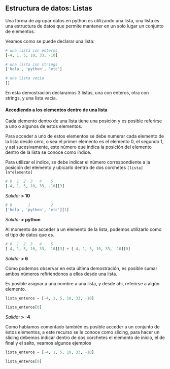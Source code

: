 ## Estructura de datos: Listas

Una forma de agrupar datos en python es utilizando una lista, una lista es una estructura de datos que permite mantener en un solo lugar un conjunto de elementos.

Veamos como se puede declarar una lista:

``` python
# una lista con enteros
[-4, 1, 5, 10, 33, -10]

# una lista con strings
['hola', 'python', 'etc']

# una lista vacia
[]

```
En esta demostración declaramos 3 listas, una con enteros, otra con strings, y una lista vacía.


#### Accediendo a los elementos dentro de una lista

Cada elemento dentro de una lista tiene una posición y es posible referirse a uno o algunos de estos elementos.

Para acceder a uno de estos elementos se debe numerar cada elemento de la lista desde cero, o sea el primer elemento es el elemento 0, el segundo 1, y asi sucesivamente, este número que indica la posición del elemento dentro de la lista se conoce como índice.

Para utilizar el índice, se debe indicar el número correspondiente a la posición del elemento y ubicarlo dentro de dos corchetes `[lista][n°elemento]`

``` python
# 0  1  2  3   4    5
[-4, 1, 5, 10, 33, -10][3]
``` 
_Salida:_
**> 10**

``` python
# 0       1         2
['hola', 'python', 'etc'][1]
``` 
_Salida:_
**> python**

Al momento de acceder a un elemento de la lista, podemos utilizarlo como el tipo de datos que es.

``` python
# 0  1  2  3   4    5
[-4, 1, 5, 10, 33, -10][3] + [-4, 1, 5, 10, 33, -10][0]
``` 
_Salida:_
**> 6**

Como podemos observar en esta última demostración, es posible sumar ambos números refiriendonos a ellos desde una lista.

Es posible asignar a una nombre a una lista, y desde ahi, referirse a algún elemento.

``` python
lista_enteros = [-4, 1, 5, 10, 33, -10]

lista_enteros[0]
``` 
_Salida:_
**> -4**


Como habíamos comentado también es posible acceder a un conjunto de éstos elementos, a este recurso se le conoce como slicing, para hacer un slicing debemos indicar dentro de dos corchetes el elemento de inicio, el de final y el salto,  veamos algunos ejemplos

``` python
lista_enteros = [-4, 1, 5, 10, 33, -10]

lista_enteros[0]
``` 
